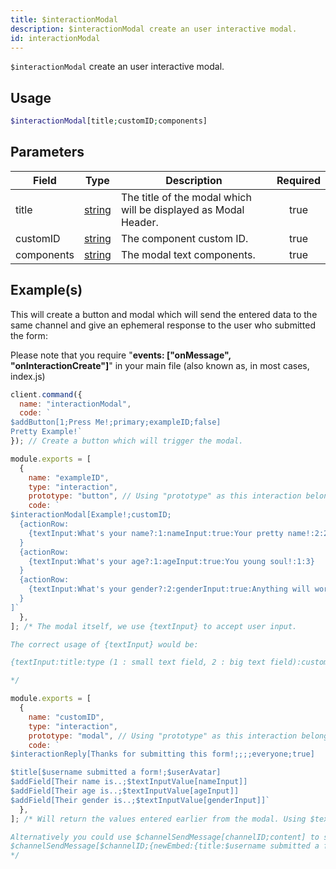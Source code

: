 ```yaml
---
title: $interactionModal
description: $interactionModal create an user interactive modal.
id: interactionModal
---
```


`$interactionModal` create an user interactive modal.

## Usage

```php
$interactionModal[title;customID;components]
```

## Parameters

| Field      | Type                                                                                              | Description                                                     | Required |
| ---------- | ------------------------------------------------------------------------------------------------- | --------------------------------------------------------------- | :------: |
| title      | [string](https://developer.mozilla.org/en-US/docs/Web/JavaScript/Reference/Global_Objects/String) | The title of the modal which will be displayed as Modal Header. |   true   |
| customID   | [string](https://developer.mozilla.org/en-US/docs/Web/JavaScript/Reference/Global_Objects/String) | The component custom ID.                                        |   true   |
| components | [string](https://developer.mozilla.org/en-US/docs/Web/JavaScript/Reference/Global_Objects/String) | The modal text components.                                      |   true   |

## Example(s)

This will create a button and modal which will send the entered data to the same channel and give an ephemeral response
to the user who submitted the form:

Please note that you require "**events: ["onMessage", "onInteractionCreate"]**" in your main file (also known as, in
most cases, index.js)

```js
client.command({
  name: "interactionModal",
  code: `
$addButton[1;Press Me!;primary;exampleID;false]
Pretty Example!`
}); // Create a button which will trigger the modal.

module.exports = [
  {
    name: "exampleID",
    type: "interaction",
    prototype: "button", // Using "prototype" as this interaction belongs to a button.
    code: `
$interactionModal[Example!;customID;
  {actionRow:
    {textInput:What's your name?:1:nameInput:true:Your pretty name!:2:200}
  }
  {actionRow:
    {textInput:What's your age?:1:ageInput:true:You young soul!:1:3}
  }
  {actionRow:
    {textInput:What's your gender?:2:genderInput:true:Anything will work!:1:10}
  }
]`
  },
]; /* The modal itself, we use {textInput} to accept user input.

The correct usage of {textInput} would be:

{textInput:title:type (1 : small text field, 2 : big text field):customID:required ( true, false ):placeholder:minVal:maxVal}

*/

module.exports = [
  {
    name: "customID",
    type: "interaction",
    prototype: "modal", // Using "prototype" as this interaction belongs to a modal.
    code: `
$interactionReply[Thanks for submitting this form!;;;;everyone;true]

$title[$username submitted a form!;$userAvatar]
$addField[Their name is..;$textInputValue[nameInput]]
$addField[Their age is..;$textInputValue[ageInput]]
$addField[Their gender is..;$textInputValue[genderInput]]`
  },
]; /* Will return the values entered earlier from the modal. Using $textInputValue to retrieve those.

Alternatively you could use $channelSendMessage[channelID;content] to send the data to another channel.
$channelSendMessage[$channelID;{newEmbed:{title:$username submitted a form!:$userAvatar}{field:Their name is..:$textInputValue[nameInput]}{field:Their age is..:$textInputValue[ageInput]}{field:Their gender is..:$textInputValue[genderInput]}}]
*/
```
